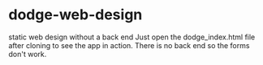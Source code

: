 # dodge-web-design
static web design without a back end
Just open the dodge_index.html file after cloning to see the app in action. There is no back end so the forms don't work.
